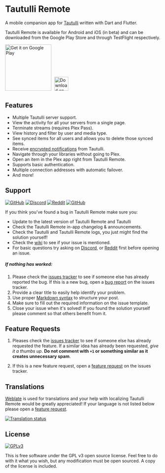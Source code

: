 # Tautulli Remote
A mobile companion app for [Tautulli](https://tautulli.com/) written with Dart and Flutter.

Tautulli Remote is available for Android and iOS (in beta) and can be downloaded from the Google Play Store and through TestFlight respectively.

<a href='https://play.google.com/store/apps/details?id=com.tautulli.tautulli_remote&pcampaignid=pcampaignidMKT-Other-global-all-co-prtnr-py-PartBadge-Mar2515-1'><img alt='Get it on Google Play' src='https://play.google.com/intl/en_us/badges/static/images/badges/en_badge_web_generic.png' width="150"/></a>
<a href="https://testflight.apple.com/join/G29OmIm1"><img src="https://developer.foursquare.com/docs/static/30030abacfedfe34db9d34686abfee39/8e687/testflight-badge.png" alt="Download on the App Store" height="45" style="padding:6px;"/></a>
<!-- <a href=""><img src="https://tools.applemediaservices.com/api/badges/download-on-the-app-store/black/en-us?size=250x83&amp;" alt="Download on the App Store" style="border-radius: 13px; width: 125px; height: 58px;"></a> -->

## Features
- Multiple Tautulli server support.
- View the activity for all your servers from a single page.
- Terminate streams (requires Plex Pass).
- View history and filter by user and media type.
- See synced items for all users and allows you to delete those synced items.
- Receive [encrypted notifications](https://github.com/Tautulli/Tautulli-Wiki/wiki/Frequently-Asked-Questions#notifications-pycryptodome) from Tautulli.
- Navigate through your libraries without going to Plex.
- Open an item in the Plex app right from Tautulli Remote.
- Supports basic authentication.
- Multiple connection addresses with automatic failover.
- And more!

## Support
[![GitHub](https://img.shields.io/badge/github-wiki-lightgrey?style=flat-square)](https://github.com/Tautulli/Tautulli-Remote/wiki)
[![Discord](https://img.shields.io/discord/183396325142822912?label=discord&style=flat-square&color=7289DA)](https://tautulli.com/discord)
[![Reddit](https://img.shields.io/reddit/subreddit-subscribers/tautulli?label=reddit&style=flat-square&color=FF5700)](https://reddit.com/r/Tautulli)
[![GitHub](https://img.shields.io/badge/github-issues-lightgrey?style=flat-square)](https://github.com/Tautulli/Tautulli-Remote/issues)

If you think you've found a bug in Tautulli Remote make sure you:
- Update to the latest version of Tautulli Remote and Tautulli
- Check the Tautulli Remote in-app changelog & announcements.
- Check the Tautulli and Tautulli Remote logs, you just might find the solution yourself!
- Check the [wiki](https://github.com/Tautulli/Tautulli-Remote/wiki) to see if your issue is mentioned.
- For basic questions try asking on [Discord](https://tautulli.com/discord), or [Reddit](https://reddit.com/r/Tautulli) first before opening an issue.

##### If nothing has worked:
1. Please check the [issues tracker](https://github.com/Tautulli/Tautulli-Remote/issues) to see if someone else has already reported the bug.
If this is a new bug, open a [bug report](https://github.com/Tautulli/Tautulli-Remote/issues/new/choose) on the issues tracker.
3. Provide a clear title to easily help identify your problem.
4. Use proper [Markdown syntax](https://help.github.com/articles/github-flavored-markdown) to structure your post.
5. Make sure to fill out the required information on the issue template.
6. Close your issue when it's solved! If you found the solution yourself please comment so that others benefit from it.

## Feature Requests
1. Pleases check the [issues tracker](https://github.com/Tautulli/Tautulli-Remote/issues) to see if someone else has already requested the feature. If a similar idea has already been requested, _give it a thumbs up_. **Do not comment with `+1` or something similar as it creates unnecessary spam**.

2. If this is a new feature request, open a [feature request](https://github.com/Tautulli/Tautulli-Remote/issues/new/choose) on the issues tracker.

## Translations
[Weblate](https://hosted.weblate.org/engage/tautulli-remote/) is used for translations and your help with localizing Tautulli Remote would be greatly appreciated! If your language is not listed below please open a [feature request](https://github.com/Tautulli/Tautulli-Remote/issues/new/choose).

<a href="https://hosted.weblate.org/engage/tautulli-remote/">
<img src="https://hosted.weblate.org/widgets/tautulli-remote/-/multi-auto.svg" alt="Translation status" />
</a>

## License
[![GPLv3](https://img.shields.io/badge/License-GPLv3%20License-orange?style=flat-square)](https://github.com/Tautulli/Tautulli-Remote/blob/master/Licence)

This is free software under the GPL v3 open source license. Feel free to do with it what you wish,
but any modification must be open sourced. A copy of the license is included.
